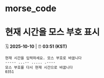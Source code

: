 # morse_code
# 현재 시간을 모스 부호 표시
<!-- MORSE_TIME_START -->
🗓️ **2025-10-10** | ⏰ **03:51 (KST)**

```
현재 시간을 입력하세요. 모스 부호로 바꿉니다
----- ...-- ..... .----
모스 부호를 다시 현재 시간으로 바꿉니다
0351
```
<!-- MORSE_TIME_END -->
